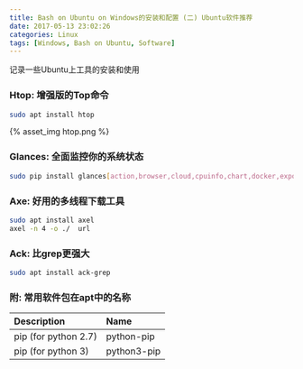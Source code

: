 ```yaml
---
title: Bash on Ubuntu on Windows的安装和配置 (二) Ubuntu软件推荐
date: 2017-05-13 23:02:26
categories: Linux
tags: [Windows, Bash on Ubuntu, Software]
---
```


记录一些Ubuntu上工具的安装和使用

### Htop: 增强版的Top命令

```bash
sudo apt install htop
```

{% asset_img htop.png %}

### Glances: 全面监控你的系统状态

```bash
sudo pip install glances[action,browser,cloud,cpuinfo,chart,docker,export,folders,gpu,ip,raid,snmp,web,wifi]
```

<!-- more -->

### Axe: 好用的多线程下载工具

```bash
sudo apt install axel
axel -n 4 -o ./  url
```

### Ack: 比grep更强大

```bash
sudo apt install ack-grep
```

### 附: 常用软件包在apt中的名称

| Description | Name  |
| :------------------- | :---------- |
| pip (for python 2.7)  | python-pip |
| pip (for python 3) | python3-pip |